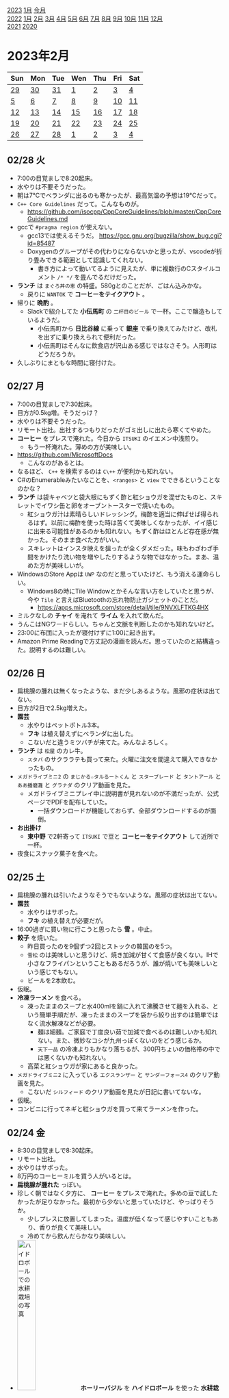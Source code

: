 [2023](README.md#2023) [1月](2023-01.md) [今月](2023-02.md)  
[2022](README.md#2022) [1月](2022-01.md) [2月](2022-02.md) [3月](2022-03.md) [4月](2022-04.md) [5月](2022-05.md) [6月](2022-06.md) [7月](2022-07.md) [8月](2022-08.md) [9月](2022-09.md) [10月](2022-10.md) [11月](2022-11.md) [12月](2022-12.md)  
[2021](README.md#2021) [2020](README.md#2020)  

2023年2月
=========

|Sun|Mon|Tue|Wen|Thu|Fri|Sat|
|---|---|---|---|---|---|---|
|[29](2023-01.md#0129-日)|[30](2023-01.md#0130-月)|[31](2023-01.md#0131-火)|[1](#0201-水)|[2](#0202-木)|[3](#0203-金)|[4](#0204-土)|
|[5](#0205-日)|[6](#0206-月)|[7](#0207-火)|[8](#0208-水)|[9](#0209-木)|[10](#0210-金)|[11](#0211-土)|
|[12](#0212-日)|[13](#0213-月)|[14](#0214-火)|[15](#0215-水)|[16](#0216-木)|[17](#0217-金)|[18](#0218-土)|
|[19](#0219-日)|[20](#0220-月)|[21](#0221-火)|[22](#0222-水)|[23](#0223-木)|[24](#0224-金)|[25](#0225-土)|
|[26](#0226-日)|[27](#0227-月)|[28](#0228-火)|[1](2023-03.md#0301-水)|[2](2023-03.md#0302-木)|[3](2023-03.md#0303-金)|[4](2023-03.md#0304-土)|

## 02/28 火

- 7:00の目覚ましで8:20起床。
- 水やりは不要そうだった。
- 朝は7°Cでベランダに出るのも寒かったが、最高気温の予想は19°Cだって。
- `C++ Core Guidelines` だって。こんなものが。
  - https://github.com/isocpp/CppCoreGuidelines/blob/master/CppCoreGuidelines.md
- gccで `#pragma region` が使えない。
  - <a id="0228-gcc13-supports-pragma-region"></a>gcc13では使えるそうだ。 https://gcc.gnu.org/bugzilla/show_bug.cgi?id=85487
  - Doxygenのグループがその代わりにならないかと思ったが、vscodeが折り畳みできる範囲として認識してくれない。
    - 書き方によって動いてるように見えたが、単に複数行のCスタイルコメント `/* */` を畳んでるだけだった。
- __ランチ__ は `まぐろ丼の恵` の特盛。580gとのことだが、ごはん込みかな。
  - 戻りに `WANTOK` で __コーヒーをテイクアウト__ 。
- 帰りに __晩酌__ 。
  - Slackで紹介してた __小伝馬町__ の `二杯目のビール` で一杯。ここで醸造もしているようだ。
    - 小伝馬町から __日比谷線__ に乗って __銀座__ で乗り換えてみたけど、改札を出ずに乗り換えられて便利だった。
    - 小伝馬町はそんなに飲食店が沢山ある感じではなさそう。人形町はどうだろうか。
- 久しぶりにまともな時間に寝付けた。

## 02/27 月

- 7:00の目覚ましで7:30起床。
- 目方が0.5kg増。そうだっけ？
- 水やりは不要そうだった。
- リモート出社。出社するつもりだったがゴミ出しに出たら寒くてやめた。
- __コーヒー__ をプレスで淹れた。今日から `ITSUKI` のイエメン中浅煎り。
  - もう一杯淹れた。薄めの方が美味しい。
- https://github.com/MicrosoftDocs
  - こんなのがあるとは。
- なるほど、 `C++` を検索するのは `C\++` が便利かも知れない。
- C#のEnumerableみたいなことを、`<ranges>` と `view` でできるということなのかな？
- __ランチ__ は袋キャベツと袋大根にもずく酢と紅ショウガを混ぜたものと、スキレットでイワシ缶と卵をオーブントースターで焼いたもの。
  - 紅ショウガ汁は素晴らしいドレッシング。梅酢を適当に伸ばせば得られるはず。以前に梅酢を使った時は苦くて美味しくなかったが、イイ感じに出来る可能性があるのかも知れない。もずく酢はほとんど存在感が無かった。そのまま食べた方がいい。
  - スキレットはインスタ映えを狙ったが全くダメだった。味もわざわざ手間をかけたり洗い物を増やしたりするような物ではなかった。まあ、温めた方が美味しいが。
- WindowsのStore Appは `UWP` なのだと思っていたけど、もう消える運命らしい。
  - Windows8の時にTile Windowとかそんな言い方をしていたと思うが、今や `Tile` と言えばBluetoothの忘れ物防止ガジェットのことだ。
    - https://apps.microsoft.com/store/detail/tile/9NVXLFTKG4HX
- ミルクなしの __チャイ__ を淹れて __ライム__ を入れて飲んだ。
- うんこはNGワードらしい。ちゃんと文脈を判断したのかも知れないけど。
- 23:00に布団に入ったが寝付けずに1:00に起き出す。
- Amazon Prime Readingで方丈記の漫画を読んだ。思っていたのと結構違った。説明するのは難しい。

## 02/26 日

- 扁桃腺の腫れは無くなったような、まだ少しあるような。風邪の症状は出てない。
- 目方が2日で2.5kg増えた。
- __園芸__
  - 水やりはペットボトル3本。
  - __フキ__ は植え替えずにベランダに出した。
  - こないだと違うミツバチが来てた。みんなよろしく。
- __ランチ__ は `松屋` のカレ牛。
  - `スタバ` のサクララテも買って来た。火曜に注文を間違えて購入できなかったもの。
- `メガドライブミニ2` の `まじかる☆タルるートくん` と `スターブレード` と `タントアール` と `ああ播磨灘` と `グラナダ` のクリア動画を見た。
  - メガドライブミニプレイ中に説明書が見れないのが不満だったが、公式ページでPDFを配布していた。
    - 一括ダウンロードが機能しておらず、全部ダウンロードするのが面倒。
- __お出掛け__
  - __東中野__ で2軒寄って `ITSUKI` で豆と __コーヒーをテイクアウト__ して近所で一杯。
- 夜食にスナック菓子を食べた。

## 02/25 土

- 扁桃腺の腫れは引いたようなそうでもないような。風邪の症状は出てない。
- __園芸__
  - 水やりはサボった。
  - __フキ__ の植え替えが必要だが。
- 16:00過ぎに買い物に行こうと思ったら __雪__ 。中止。
- __餃子__ を焼いた。
  - 昨日買ったのを9個ずつ2回とストックの韓国のを5つ。
  - `雪松` のは美味しいと思うけど、焼き加減が甘くて食感が良くない。IHで小さなフライパンということもあるだろうが、誰が焼いても美味しいという感じでもない。
  - ビールを2本飲む。
- 仮眠。
- __冷凍ラーメン__ を食べる。
  - 凍ったままのスープと水400mlを鍋に入れて沸騰させて麺を入れる、という簡単手順だが、凍ったままのスープを袋から絞り出すのは簡単ではなく流水解凍などが必要。
    - 麺は細麺。ご家庭で丁度良い茹で加減で食べるのは難しいかも知れない。また、微妙なコシが九州っぽくないのをどう感じるか。
    - `天下一品` の冷凍よりもかなり落ちるが、300円ちょいの価格帯の中では悪くないかも知れない。
  - 高菜と紅ショウガが家にあると良かった。
- `メガドライブミニ2` に入っている `エクスランザー` と `サンダーフォース4` のクリア動画を見た。
  - こないだ `シルフィード` のクリア動画を見たが日記に書いてないな。
- 仮眠。
- コンビニに行ってネギと紅ショウガを買って来てラーメンを作った。

## 02/24 金

- 8:30の目覚ましで8:30起床。
- リモート出社。
- 水やりはサボった。
- 8万円のコーヒーミルを買う人がいるとは。
- __扁桃腺が腫れた__ っぽい。
- 珍しく朝ではなく夕方に、 __コーヒー__ をプレスで淹れた。多めの豆で試したかったが足りなかった。最初から少ないと思っていたけど、やっぱりそうか。
  - 少しプレスに放置してしまった。温度が低くなって感じやすいこともあり、香りが良くて美味しい。
  - 冷めてから飲んだらかなり美味しい。
- <img src='images/%E5%86%99%E7%9C%9F%202023%2D02%2D24%2016%2049%2004.jpg' alt='ハイドロボールでの水耕栽培の写真' width='30%'> __ホーリーバジル__ を __ハイドロボール__ を使った __水耕栽培__ で試しに育てている。
  - 何度も煮えた __蒸し器__ 栽培だが、今回は上手く行っている。本棚が45°Cになる問題を換気で解決し、その後は順調だ。
  - コレの種蒔きの話が日記に書いてない。忘れてたようだ。
  - 蒸し器の容器から十分に根が伸びたので、上げ底で水を沢山あげられるようにした。根っこの毛細管現象で、ハイドロボールの中の方は十分に湿っている。これなら水やり頻度はかなり低くてもいいだろう。
- ランチは抜いた。 __間食__ に飴とナッツと中国のソイミートのおつまみを食べた。
  - ソイミートはパッケージがハチノスで、肉だと思い込んでいたが、ハチノスをイメージしたおつまみらしい。
- __晩飯__ はトムヤムスープ。
  - ナンプラーと酸味があればトムヤムと言って良さそう？
    - 今日の内容物は、冷凍餃子、春雨、オイルサーディン缶、ライム、ナンプラー、生姜、レモンドロップ、タマリンド、レモングラス、コブミカンの葉。
    - 春雨はお湯から煮て冷水で締めた。締めたものはいい食感だった。多分コレで正解だろう。
      - そこから煮込んだらコシが弱くなった。悪くないけど良くもない。もう少し太ければいい食感になるのではなかろうか。
- 風邪の症状はまだないが、うつすと悪いので飲みに行くのは控えて、土日の食料を __買い出し__ に __お出掛け__ 。
  - __新中野__ の無人販売の `雪松` の冷凍餃子を買いに行く。最近始めたラーメンも試したい。
  - その近くの `柴田屋酒店` でクラフトビールを買い込む。
  - 帰り道、ファミリーマートでカップ麺とスナックとファミチキを買う。ファミチキはプリングルスのコラボでサワーオニオン味を売ってた。やや甘味を感じる。

## 02/23 木 天皇誕生日

- __ランチ__ は酸辣湯とスナック菓子の半分。
  - 酸辣湯は春雨を試すため。
    - 前回より多い湯で茹で上げて、水で冷やしてしめたらどうだろうと試したが、前回よりは良かったが、プリプリという感じではない。
  - スナック菓子は、昨日か一昨日だと思うが、いつ開けたのか覚えてない。
- __園芸__
  - 水やりはペットボトル３本。
  - 茗荷のポットの雑草は１種類じゃないみたいだ。もう少し観察しようかどうしようか。
  - <img src='images/%E5%86%99%E7%9C%9F%202023%2D02%2D23%2015%2019%2040.jpg' alt='収穫した大量の唐辛子が種類ごとに3つのビニール袋に入った様子の写真' width='30%'> ずっとサボっていたが、 __唐辛子__ を __収穫__ する。かなり採れた。ハバネロは知り合いのお店に配る。
  - <img src='images/%E5%86%99%E7%9C%9F%202023%2D02%2D23%2014%2053%2002.jpg' alt='レモンドロップの新芽の写真' width='30%'> <img src='images/%E5%86%99%E7%9C%9F%202023%2D02%2D23%2014%2054%2046.jpg' alt='レモンドロップの枝がかなり伸びた様子' width='30%'> __レモンドロップ__ を収穫。全然元気がないと思っていたが、少しだけ __新芽__ が出てた。蕾は萎れてるが、青い実が付いてるので、最近付いた実だということになる。かなり大きく育った。剪定した方がいいかどうか。
  - <img src='images/%E5%86%99%E7%9C%9F%202023%2D02%2D23%2014%2057%2042.jpg' alt='すずなりのハバネロの実。葉っぱが少なくてカラフルな実が良く見える' width='30%'> <img src='images/%E5%86%99%E7%9C%9F%202023%2D02%2D23%2015%2022%2016.jpg' alt='ハバネロの新芽' width='30%'>  __ハバネロ__ を収穫。こうやって色とりどりに実っているところを見ると、甘くておいしそうなフルーツに見えてしまう。
    - 木のほとんどは枯れて見えるが、一部の先端にだけ新芽と蕾が付いている。
    - そこを除いて、かなり __剪定__ した。
  - <img src='images/%E5%86%99%E7%9C%9F%202023%2D02%2D23%2015%2012%2050.jpg' alt='梅の木三本を並べた様子' width='30%'> <img src='images/%E5%86%99%E7%9C%9F%202023%2D02%2D23%2015%2010%2024.jpg' alt='梅の花を訪れるミツバチのピンボケ写真' width='30%'> 花粉の交換に良かれと思って __梅__ を並べた。 ピントが合ってないが、 __ミツバチ__ が飛んできた。受粉の心配は必要なさそうだ。実を付けるには他の種類の梅の花粉が必要だそうで、蜂がやってくれるなら安心だ。
    - 下の方の蕾も何も付いてない細い枝を少し剪定した。
  - <img src='images/%E5%86%99%E7%9C%9F%202023%2D02%2D23%2015%2016%2007.jpg' alt='ライムの蕾' width='30%'> <img src='images/%E5%86%99%E7%9C%9F%202023%2D02%2D23%2015%2016%2017.jpg' alt='レモンの蕾' width='30%'> __ライム__ と __レモン__ の __蕾__ 。ライムはこんな寒いのに蕾と新芽を出してる。レモンは初めての蕾。
- __お出掛け__ 。
  - 歩いて行くつもりだったが出るのが遅くなった。
  - 電車で __練馬__ の `渋谷園芸` へ。
    - __フキ__ の苗を220円で購入。もう花が付いてる。
    - 梅の木が少ないし、棒じゃない。もう少し早い時期に行くと楽しめそうだ。
    - ハーブや野菜は少な目。
    - 山椒の木の様子と値段を見たかったのだが見当たらなかった。この時期は置いてないものなのだろうか？
  - `フルプレ` で一杯。
    - __夏ミカン__ とは品種のことらしい。小さいのが冬ミカンで大きいのが夏ミカンだと思っていた。
      - 夏に実が付くのではなく、秋に付いた実の酸味が適度になって食べられるようになるのが初夏だということだ。
  - `か和もっち` 2号店で一杯。
  - __江古田__ に移動して `ニコラシカ` と `やきとんきむら` で一杯。 __中井__ と近所で一杯。

## 02/22 水

- 7:00の目覚ましで起床。小便を我慢できなかった。
- 寒い。外は1°Cだって。
- 水やりはサボった。
- 折角早く起きたのにダラダラするだけだったし家を出る時間もいつも通りだった。
- __ランチ__ は社食。
- GitHub で `Mermaid` ってのでMarkdownに図を表示できるそうだ。
  ```mermaid
  graph LR;
    Left-->Right;
  ```
  ````
  ```mermaid  
    graph LR;
      Left-->Right;
  ```
  ````
  - codeblock中にcodeblockを入れる方法を知った。
    `````
    ````
    ```
    content.
    ```
    ````
    `````
- C++のDoxygenコメントをC#に合わせてXMLにしようと思ったら `tparam` が無い。
  - vscode拡張の設定もなかなか動かないし、諦めることにした。
- 東西線で落合で降りて3軒寄って帰る。
  - そんなに寒くないから、どこか東京駅近辺のいいところで飲んで帰りたかったが、休み前で混んでるだろうと思って覗かなかった。
- かなり遅く帰って、カップ焼きそばを食べてしまった。

## 02/21 火

- 7:00の目覚ましで8:30起床。スヌーズ粘り過ぎ。毎回夢を見る。気持ち良かった。頭は起きても大丈夫そうだったが、体が元気ない。運動が必要だ。
- 目方が1.2kg増。ランチだけで満腹だったしね。
- [職場の __コーヒー__ の湯量と豆量](0215-office-coffee) を共に最大にしてみたら、また別の美味しさがあった。
  - 以前は湯量を倍にしたから豆も倍、と試していたが、湯量を変更したら適切な豆量は探り直す必要がある。
- 職場でもらった中国のお土産の魚豆腐はほぼカマボコ。
- `Google` は `alloca()` を使っちゃダメだってさ。
  - https://google.github.io/styleguide/cppguide.html#Nonstandard_Extensions
- >  The name "Elvis operator" refers to the fact that when its common notation, '?:', is viewed sideways, it resembles an emoticon of Elvis Presley with his signature hairstyle.
  - https://en.wikipedia.org/wiki/Elvis_operator
- ふーん。
  - https://www.scratchapixel.com/lessons/3d-basic-rendering/ray-tracing-rendering-a-triangle/moller-trumbore-ray-triangle-intersection.html
  - scalar triple product って言って、
    $$A\cdot(B\times C) = det\begin{bmatrix}
    Ax & Ay & Az \\
    Bx & By & Bz \\
    Cx & Cy & Cz
    \end{bmatrix}$$
    なんだってさ。
    - https://en.wikipedia.org/wiki/Triple_product#Scalar_or_pseudoscalar
  - 三角形と線分の交差判定で、外積と内積で三角錐の内側にいるかどうかを判定するものだと思っていたが、他の方法で算出しようとして同じ操作になるとは面白い。あとは、どれだけSIMDフレンドリーに変形できるか。
- DeepLは多分、いくらか長い文章ならプログラミング関係かどうかを知って単語を選んでくれる。
- え？そうなの？どうやって？
  - > これにより、shared_ptr<void>に対して任意の型Yのオブジェクトへのポインタを代入したとしても、Y型のデストラクタが正しく実行される。
  - https://cpprefjp.github.io/reference/memory/shared_ptr/op_destructor.html
    - `Deleter` を引数に取るバージョンは動くと思うけど、そうでないのもテンプレートでデストラクタを呼び出すのかな？
      - なるほど、こういうことができるのか。
        ```cpp
        template <typename T>
        void destract(void *p) { ((T *)p)->~T(); }
        ```
- __ランチ__ は職場の1Fの `マザーインディア` でビリヤニセット。
  - 戻りに `スタバ` でスプリングラテを __テイクアウト__ 。
    - サクララテを注文したつもりがトッピング違いのソイラテだったらしい。
- 職場でダラダラ調べものしてて21:00になったので、お酒は近所だけにした。

## 02/20 月

- 8:00の目覚ましで8:40起床。
- リモート出社。
- __コーヒー__ をウェーブフィルターで淹れた。
  - 貰い物のハワイの豆。ピーベリーだそうだ。香ばしく、程々のコクで美味しい。
  - 夕方にもう1杯、今度はプレスで淹れた。濃くしたら美味しそうだが、フィルター向きかも知れない。
- __買い物__ にお出掛け。
  - 袋キャベツを買いに行って、ついでにお勤め品のマッシュルームを購入。
  - 帰りに `スタバ` で季節商品の __桜フラペチーノをテイクアウト__ 。
- __ランチ__ は水からワンパンパスタと袋キャベツ。
  - パスタは少し焦げた。具が多い時は厳しいっぽい。
  - 袋キャベツの味付けは、タイのイワシトマト缶に、ベランダのライムの皮をすりおろして果汁を絞った。サルサ似。
- コーヒーをもう一杯、プレスで淹れたが微妙？薄いかも知れない。複雑な香りで、良さげな感じがするんだけど。
- __園芸__ 
  - <img src='images/%E5%86%99%E7%9C%9F%202023%2D02%2D20%2014%2049%2006.jpg' alt='南高梅の花。バックにハバネロ' width='30%'> <img src='images/%E5%86%99%E7%9C%9F%202023%2D02%2D20%2014%2049%2045.jpg' alt='白加賀の花。カレーリーフと絡まってる。バックにオリーブ' width='30%'> __梅__ の花が咲いた。 __南高梅__ と __白加賀__ 。 一番元気だった __豊後__ はまだ。蕾が膨らんではいるけど。ここのところ暖かかったからね。
  - [01/06に書いた新しい生姜の芽](2023-01.md#0106-ginger) が枯れたように見える。
- `#pragma once` はもう移植性があるんだね。gccは意地で実装しなかったように見えたけど、CLangが出てきて態度が変わったのかな？
- 近所のもつ焼き屋で __晩酌__ 。帰りに別の店で一杯。
- __夜食__ に酸辣湯。昨日買って来た緑豆春雨を使うため。
  - フェンピーと食感が違う。もっとムチムチしてると思ってたが、歯切れがいい。一度冷やさないとダメなのかな？そんなのある？

## 02/19 日

- こないだ同僚と `インクレディブルマシーン` の話をしてたと思ったら最近のアングリーバードの広告がそんな感じでダウンロードしたが、今のところそんな様子が無い。コンストレイントは付いたが。
- __晩飯__ と __買い物__ に __お出掛け__ 。
  - 目当てだったラーメン屋は日曜は店じまいが早い。
  - `ドンキホーテ` でエアダスターを購入。
  - `華僑服務社` で緑豆春雨とおつまみを購入。
    - 緑豆春雨は吸収が遅いそうだ。同じ緑豆からできた幅広春雨のフェンピーが好きなので、ダイエット食に試してみたい。
  - 10円パンに行列が出来てた。
  - 大久保二丁目交差点付近のにんにく焼肉を謳う `プルシン` で __晩酌__ 。ニンニクダレを沢山使えて楽しい。
  - アチコチに寄って一杯。華僑服務社で買ったおつまみを配る。

## 02/18 土

- 日記をpushしようとしたらスクリプトが失敗した。
  - アクセストークンを作り直して、ブラウザでログインし直して、で直ったけど、必要だったのはブラウザログインでの二段階認証だけだったかも知れない。
    - でも、だとするとCI/CD的に面倒じゃない？というか、何が必要なのか教えてくれよ。
- 英文法の本を読んでいても、前回何をやったのか覚えてない。
- <details><summary>テストコードでforループで配列の比較をしてるのを見て、 `Enumerable.SequenceEqual()` が使えないか見てみたら、 `Func<TSource, TSource, bool>` を取らないので `IEqualityComparer<>` の実装が必要で面倒だ。</summary>

  - 今回はintとstringなので
    ```cs
    Assert(Enumerable.SequenceEqual(expecteds, actual.Select(x => x.ParseInt())));
    ``` 
    でもいいんだけど。
  - ```cs
    Assert(expecteds.Count() == actual.Count() && 
        actual.Zip(expecteds).Where(x => x.Item1 != x.Item2.ToString()).Count() == 0);
    ```
    とか
    ```cs
    Assert(expecteds.Count() == actual.Count() && 
        actual.Select((x, i) => (x, i)).Where(x => x.x == expecteds[x.i].ToString()).Count() == 0);
    ```
    とかになるの？そうすると2回評価が必要だよね。
  </details>

- __ランチ__ は水からパスタリベンジ。
  - 近所のスーパーで冷凍餃子とカット野菜を買って来て一緒に煮る。
    - カットトマト60gで水190g。
    - 沸騰したところから、中火で10分で試す。としようと思ったけど、全体が十分に加熱する前に、まあまあ水分が減った。かき混ぜて5分、もう一度かき混ぜて5分。
    - ずっとやや強火でやって、最後に蓋を開けて水分を飛ばして、茹で加減は丁度良いところもあるが、塊だった部分は火が通っていない。
- 冷蔵庫にアイスクリームをストックしてあるんだけど、ちょっと大きいので食べる気になる機会が今のところない。
- __間食__ にカップスープで冷凍餃子を煮てみた。
  - もっと煮る必要があった。安全な温度にはなっていたが、美味しく食べるにはもっと良く煮る必要がある。
- [C++20のリファレンス](https://cpprefjp.github.io/)を見ていたが、こんなにあったっけ？
  - もう忘れてしまったのか、翻訳が進んで項目が増えたのか。
- __お出掛け__ 。
  - __中野新橋__ で __会食__ 。ついでに行く前に久しぶりの馴染みの店に顔出し。
  - 近所とか東中野でアチコチ行って4軒。

## 02/17 金

- 8:00の目覚ましで9:00起床。
- 水やりはペットボトル2本ちょっと。
- リモート出社。
- __コーヒー__ を濃い目にプレスで淹れて美味しい。
- スーパーに買い物に出たがスマホを家に忘れてしまい、写真を撮れないのでスタバとかには寄らなかった。
- __ランチ__ は袋キャベツとパスタ。
  - 袋キャベツはベランダのライムとオリーブオイルとハリッサのドレッシング。
  - パスタは水曜と同様に水からフライパンで煮てみたがまた芯が残った。
    - トマト缶を減らしてみた。また、野菜炒め用のカット野菜を一緒に煮た。
    - 時間になったので火を止めたが、水分が結構残っていた。野菜から出たものかも知れないのでそこで止めたが、もっと水を吸わせる必要があった。
    - 弱火で沸騰を維持するくらいにしたが、水分を吸わせるにはもっと強火にすべきなんだろうか。
      - 電子レンジで調理した時は、出来上がりの様子を見る限り、かなりグラグラ湧いてたと思う。
- ランチのために収穫した __ライム__ はカイガラムシの分泌物でベトベト。
  - ついでにいくらかカイガラムシ掃除。
  - 結構大きいのがいる。それでも樹勢が弱ってる感じはしないから、大したことはないのかも知れない。分泌物の塊がアチコチにあり、それだけ樹液を吸われたわけだけど。分泌物のすぐそばや上方にいない理由が良く分からない。
- 攻略サイトを見ながら `ラグナセンティ` クリア。
- `スターブレード` をやってみたが、メガドラパッドで頑張る気にはなれない。
- メガドラミニは取説見れないの？
- `Amazon Prime Reading` のチェックをして11冊。

## 02/16 木

- 8:00の目覚ましで8:30起床。
- 水やりはサボった。
- __ランチ__ は `奏す庵` のカツ丼。
  - 盛り盛りにトッピングするつもりだったがランチタイムは単品注文できないようだ。
  - 戻りに `王徳伝` で台湾の __緑茶をテイクアウト__ 。
- Google Testはバイナリを配っていないようだ。パッケージマネージャからインストールできないのは少しだけハードルが高いかも知れない。
- 同僚に誘って貰って `クラフトロック` で __会食__ 。同じ店に2日連続。
- [Puzzle Script](https://www.puzzlescript.net/) というのを教えて貰った。

## 02/15 水

- 7:00の目覚ましで8:30起床。スヌーズ頑張り過ぎ。
- `accidentally` には「ミスしてしまって」の意味もあるらしい。単に偶然のこともどちらも指すそうだ。
  <!-- cspell: disable-next-line -->
  - `tial` ではなくて `tal` なのが覚えられなそう。
- Visitor Patternは複雑過ぎると思うんだけど。
  - expatみたいだと思ったら、そういう感じでは多分何度も使ってるな。それでも正直なところ、パターンとして覚えるには厳しい。
- デザインパターンにはAbstract FactoryのほかにFactory Methodパターンがあるのか。
- IOC ContainerはFactoryだと思っていたが、デザインパターンに親しんでいる人からすると、Factoryはもっと具体的な構造を指すんだな。
- <a id="0215-office-coffee"></a>職場の __コーヒー__ は標準湯量で淹れるのが美味しい。湯量も豆の量も増減できるが、お湯と豆の量を共に増やしても同じ味にならない。
- __ランチ__ は社食のグリーンカレー。社食のカレーは結構美味しい。
- こないだから職場PCでvmmemがやたらとCPU負荷が高い。さらにその内訳も知りたいのだが。
- 帰りに `クラフトロック` と近所で __一杯__ 。

## 02/14 火

- 8:00の目覚ましで9:00起床。
- バレンタインだね。
- ゲームやってると、昔は左の親指が痛かったが、このゲームは右の方が痛い。
- 昼に食べるサラダをコンビニに買いに行った。卵も買うつもりだったが忘れた。
- 水やりはペットボトル1本。
- __コーヒー__ を薄めにプレスで淹れた。解像感があって美味しいが詰まらない。
- 今の取引先が `GitHub Enterprise` を使っている。
  - 検証用のコードは個人リポジトリを作ってそこに書いている。
  - そこに同僚からPRがきた。有難い。
  - 手元のmainはPR対象のコミットから進んでいるのでブランチを切って一度そこにマージしようと思ったがやり方が分からない。
    - マージ先のブランチを選択するコンボボックスが表示されない。同じコミットをポイントしてるから？
    - ローカルで `remote` を追加してやるものなのだろうか。
  - 結局GitHubのmainにそのままマージして、手元でrebaseした。
- スーパーに卵を買いに行って、帰りに __コーヒーをテイクアウト__ 。
  - チョコレートを付けてくれるが、ここはバレンタインデーではなくてもいつも。
- __ランチ__ は袋キャベツと袋大根に鯖缶とアレコレしたサラダと、トマトチーズパスタ。
  - 鯖缶はコンビニで買ったちょっと良さ気なハリッサ風のもの。
    - ベランダのライムを絞ったが、小さな実は粒が小さくて硬くて絞りにくい。
  - パスタはNYTに載って「これはカルボナーラじゃない」とイタリア人が激怒したというものにインスパイアされたもの。
    - レンチンカルボナーラを鍋で煮て、水分をトマト缶に替えたもの。チーズと卵を最後に和える。
      - レンチンは庫内でかなり吹き上げているようだ。そんなに強く沸騰させ続ける必要はないハズだ。1分程度で沸騰するはずだから、途中で火力を落とすと電気代にも優しいのではないかと思ったが、コンロでいいんじゃないの？
      - レンチンで洗い物が減るかと言えば、タッパーか鍋かということで、プラスチックの方が脂が落ちにくい。
  - 本当に放置したら焦げそう。
  - 今回はトマト200gに水50gだが、十分に水を吸わずに芯が残った。
    - 途中でかき混ぜて水が減ったせいもあるかも知れないが、トマトを入れてスタートするなら相当減らす必要がありそう。焦げる可能性も含めて。味も濃過ぎるかも知れない
    - トマトが濃過ぎるのは、 [こないだ作った __暗殺者のパスタ__](2023-01.md#0129-assassins-pasta) の印象のせいもありそうだ。そういや前回の経験から言えば、テフロンのフライパンなら焦げも大丈夫だろう。空炊きは不安だが。
  - 卵1個でもソースが十分に多過ぎる。
  - 食べてる時よりも、食べた後の部屋の残り香の方が美味しそうな匂い。濃ければいいってものではないんだな。
- そろそろ缶詰のラベルを全面糊付けするのはやめてもいいのでは？
- 作業用BGMのためにかなり久しぶりにYouTubeを開いたら以前に再生一時停止したままになってて驚いた。
- __コーヒー__ を濃い目にプレスで淹れた。今のところ普通が一番美味しいが、もっと濃くしたら別の展開がありそうかも。
- __コーヒー__ を更にマキネッタで淹れてミルクフォームを追加。
- __晩飯__ ？にカップスープと冷凍総菜。
- `ラグナセンティ` をいくらか進めた。0:30に終われた。

## 02/13 月

- 7:30の目覚ましで8:30起床。
- 目方が2kg増えた。半分は麺。
- リモート出社。
- 水やりは無し。
- 朝、昼に食べるサラダを買いに行った。
- __コーヒー__ をプレスで淹れた。今日から `早川亭` のエチオピアウォッシュド。
  - もう一杯をウェーブフィルターで淹れた。コチラの方が香ばしくてコーヒーらしい。どっちがいいかは悩む。
- __ランチ__ は近所に出来てた間借りカレー。かなり美味しいしお得だと思うけど、僕の食べたいのとは違う。
  - 戻りに `スタバ` でソイラテのグランデを買って帰る。が、思い出したが、夕方に飲むことで夜の空腹を抑えるのではなかったか。
- `Skyrim` が75%オフ。昔PS3版を買ったが遊ぼうとしたら本体アップデートが始まり、2度と起動しなかった。
  - 遊ばない気がする。すでに持ってるドラゴンズドグマやFableとかを遊ぶべきだ。まあ、その3本ならSkyrimが一番興味があるが。
    - 丁度いいプレイ動画があるといいけど。
- `メガドライブミニ` の収録タイトルを見ていて、 `ラグナセンティ` と `アリシアドラグーン` はアクションRPGだということを認識していなかったので、ちょっとやってみたい。
- iPhoneのライブラリからの再生で、 `My Little Lover` のアルバム `FANTASY` からの曲が続くから、曲指定で再生したのかと思ったらランダムにたまたま選ばれただけだった。
  - 家にいるんだからストリーミングで何か聞いた方が良かった。
- __晩飯__ はカップ麺。ニンニクたっぷり鯖カレーということだったがお湯を入れ過ぎた気がする。
- ラグナセンティをやってたら夜中になった。
  - しばらくセーブしないまま死んで悲しい。

## 02/12 日

- Switchでオンラインショップを覗こうとしたら本体を更新しろって、しかも自分でへニューを探して実行しろって。
- 最高気温17°Cだって。11:00現在は10°C。ベランダは程よい。
- __園芸__
  - 水やりはペットボトル2本。
  - <img src='images/%E5%86%99%E7%9C%9F%202023%2D02%2D12%2015%2008%2003.jpg' alt='レモンの蕾' width='30%'> __レモン__ の木に蕾が。
  - __コブミカン__ をカイガラムシ掃除。今まで気付いてなかったけど、柑橘系だからと見てみたらいた。手がいい匂い。
  - __梅__ の蕾は膨らんでるけどまだ。
  - 調子悪い方の __ライム__ の下の方に実が付いてまあまあ大きくいた。今まで気付かなかったのか。
  - 茗荷のポットの雑草が萎れかけてる。え？水多過ぎくらいにしてたつもりだったけど。
- __コーヒー__ をやや細めに挽いて多めの豆でウェーブフィルターで淹れた。美味しい。こうやって飲む豆だったらしい。
- __ランチ__ はカップ麺わかめラーメン胡麻豆乳鍋風にワカメと粉末食物繊維を追加したもの。
- メガドラミニ2の `シルフィード` を少し遊んだ。難しい。
  - オールクリアの動画を見た。
- __晩飯__ は __西新宿__ の `麺屋武蔵五輪洞` の辛味つけ麺に煮卵と味玉とメンマのトッピングにビール。
  - メンマはビールのつまみに先に出してもらった。100円にしてはかなり多い。
  - __茹で上げ1kgまで無料__ ということで写真映えを期待して食べてきた。
  - 本店で一度食べたことがあって、美味しかってので期待していた。美味しかった。
    - 本店のは鴨と魚介で、蕎麦をあのスープで食べたいと思った。
  - つけ汁が1回お代わりできるんだけど、丁度良く使い切った。割りスープで飲むためにもう少し欲しかったが、1杯丸々は飲めない。
  - 麺がほとんどうどん。コシが程々で、カンスイが入ってなさそうに思える。程々の太さでもう少しコシがある方が好きかも。
- 表現の自由の関係で完全自殺マニュアルを検索したら心の相談を提案された。
- `ライトクルセイダー` ってのは `トレジャー` だったのか。
- お腹一杯で寝ちゃう。結局この週末もあまり色々出来なかった。

## 02/11 土

- __コーヒー__ をやや細めに挽いて薄めにウェーブフィルターで淹れた。この豆にはこれが合うかも知れない。もう使い終わるけど。
- 水やりはサボった。
- 暖かい。
- __ランチ__ に __お出掛け__ 。
  - 大久保の `オンヘヤ` はランチをやめたそうだ。
  - __新大久保__ の `ジャガルチ市場` で参鶏湯とチャプチェとビール3杯。
    - おかずがセルフでお代わり自由。白菜キムチ、カクテキ、モヤシナムル、葉っぱ、マカロニサラダ。
    - キムチがニンニクとニラが強めで美味しい。
    - もっと山盛りおかずを食べるつもりだったが十分に満腹した。
    - 丁度昼頃に入って、余り混んでなかったが、13:30に出る頃にはほぼ満席だった。
    - 他の客は大体サムギョプサル食べ放題だった。
  - `豆林` で __コーヒーをテイクアウト__ 。
    - ドリームと読むのだそうだ。「林」はイムだから、「豆」がドルとかそんなのかな？トウからそんなに遠くないかも知れない。
  - __東中野__ の `早川亭` で __コーヒーをテイクアウト__ して豆も購入。
- 仮眠。
- 色々やりたいハズなんだけど。
- 東中野と近所で3軒。
  - TIL `I'am with stupid.`.
    - 矢印を添えて「コイツ馬鹿」ってTシャツとかにするらしい。ChatGPTが教えてくれた。
      - ChatGPTでGoogleが焦ってるみたいな報道を見て懐疑的だったが、調べものしてて候補に出たサイトに入る必要が無いと広告を表示するチャンスが減るワケだ。
      - 図が必要なサイトは著作権の問題でAIが生成できるようになるのは先だろう。それでもいつかは、かもね。

## 02/10 金

- 7:00の目覚ましで起床。
- 水やりは無し。 __梅__ にはあげてもいいかも知れなかったが、やらなくてもいいくらい。
- 雪だ。
- 早めに家を出て __日本橋駅__ で降りてコーヒーを買って行く。
  - 昨日帰りに見かけた `松秀` に行ったらテイクアウトをやっていないそうだ。
  - `羅芋豆` と書いてローズと読む店がGoogle mapによるとテイクアウトできるそうだが、外から見た感じが微妙だったのでスルー。
  - 以前にも行った `Chooze Coffee` でドリップ __コーヒーをテイクアウト__ 。前回は時間に余裕がなかったので汲み置きのだった。
- 昨日もだけど、三越の __あんこ博__ に開店前から大行列。
- `スカイツリー` が頭を雲に隠してる。雪で全体が見えにくい。
- __ランチ__ は `ブッチャーブラザーズ` でステーキプレート1.5倍とハンバーグ。
  - 昨日の店の系列店。雪だから並ばずに入れるかと思って、開店と同時に行ってみたら僕が最初だった。
    - ハンバーグが美味しい。ステーキは肉が固いが慣れると特有の良さがある。
  - みぞれ。
  - 歩いていたらおでん屋の `お多幸` を見つけた。ランチもやってるらしい。
    - そういや神田と言えば `まつや` があるはずだと思って検索したら、ほぼ __秋葉原__ だった。と思ったら昼休みでも全然歩けそうだ。
    - 秋葉原までランチに歩けるとしたら、秋葉原は __デカ盛り__ の店が多いんじゃなかったっけ？
    - と思って検索したら多くが駅の向こうだった。試してみないと分からない。
  - 戻りに `Bless` で __コーヒーをテイクアウト__ 。機械抽出。
- 雨の中、 __東中野__ で3軒、近所で1軒巡って __一杯__ 。

## 02/09 木

- 7:00の目覚ましで7:30起床。
- 水やりはサボった。
- 少し早く家を出たので __日本橋駅__ で降りて `SR Coffee Roaster & Bar` で __コーヒーをテイクアウト__ 。
  - 浅煎り寄りで5種類の豆。
  - ワインボトルが奥のガラス張りの部屋に沢山並んでいて、夜も行ってみたい。
- 職場への到着がギリギリ過ぎた。あの辺に行くなら、さらにもう少し早く出る必要がある。
  - 江戸橋を渡ろうとしたが、工事中だった。反対側の歩道は使えそうだったが、歩道橋で渡っているときに気付いた。
- 今はスペルチェックの辞書をdocumentsリポジトリで1つにしてるが、サブフォルダ毎に分けるとしたら、どういう設定にしたらいいのかな？
  - vscodeのワークスペース作って、マルチルートとしてサブフォルダを登録するのかな？
- __ランチ__ は __神田__ の `東京ブッチャーズ` でステーキプレート。
  - カレーが燻製の香りで珍しい。
  - 姉妹店の `ブッチャーブラザーズ` に行きたかったけど行列してた。
    - 火曜も行こうとして、6人並んでいたのがグループだから入れないのか行列なのか分からずにパスした。
    - 明日が雪予報だから挑戦してみる。ダメなら今度は遅い時間に挑戦。
  - 戻りに `エース` で __コーヒーをテイクアウト__ 。
    - テイクアウト可能なのは汲み置きのブレンドだけ。 `斎藤コーヒー` も `山形屋` もそうだし、この辺では多い業態のようだ。
- 凄い名前の人が入社してきた。
- Unityの起動が遅いのは当然だと思うがUnityHubはさっさと起動して欲しい。
- 夕方に社食のソイラテ大を飲むようになって、昼が普通の量でも夜に空腹を感じにくくなった。
- 職場でダラダラ調べものしててキリが悪くて退社が遅くなった。
- 近所で一杯やって帰宅。

## 02/08 水

- 7:00の目覚ましで8:10起床。
- 水やりはペットボトル2本。
- __体重の推移__ を見直してみると、職場が変わってから __3kg程度は底上げ__ されているように見える。
- <img src='images/%E5%86%99%E7%9C%9F%202023%2D02%2D08%209%2009%2039.jpg' alt='駅のホームドアの手前の整列乗車のマークが線路から離れた位置に移動した様子' width='30%'> 電車のホームの整列位置が後ろに移動していた。
- 職場のコーヒーを淹れるときに濃さを調節出来て、どのくらいの薄めがいいのか探っていたが、久しぶりに標準で飲んだら美味しい。
  - 最近は倍量で淹れることが多かったのを湯量も標準にしたので、そちらも関係があるかも知れない。
- __ランチ__ は社食でカシミールカレー。クローブが強くていい香りだった。
- 今のところ一番分かりやすかったCMakeの解説。
  - https://zenn.dev/rjkuro/articles/054dab5b0e4f40
- Yahoo!天気は今日は雨は降らないと言っていたが降った。
- 帰りに __晩酌__
  - 東京駅の `旅する子ブタ` で晩酌。ワインを白2杯赤1杯。まあまあグラスワインの種類があった。入れ替え頻度はどうなんだろうか。
- 久しぶりに `AppAgg` をチェックして2本ダウンロード。
  - `Hello Human` は脱出ゲームのような謎解きのようなゲーム。雰囲気がいいし悪くない。ボリュームが少ないが、インディーの無料のなら十分に良く出来てる。
  - `Potion Puzzle` は物理演算のボールを特定個数だけ特定の出口に誘導するゲーム。28ステージしかない。途中でやる気をなくしたのだろうか。もったいない。
  - これまでは割引きゲームで調べていたが、更新順にしたら良かった。以前はAppZappというのを使っていたが、GPDRでサービスをやめてしまった。ソッチだと、割引きor無料ゲーム更新というのがあって便利だった。

## 02/07 火

- 7:00の目覚ましで8:20起床。
- __園芸__
  - 水やりは不要そうだったので無し。
  - <img src='images/%E5%86%99%E7%9C%9F%202023%2D02%2D07%209%2004%2005.jpg' alt='ホーリーバジルの花芽' width='30%'> __ホーリーバジル__ に花芽が付いたので摘んだ。早いな。まあ、ポットで買ってきた時もすぐに付けたんだけど。
- __ランチ__ は __神田__ の `Ramp Cap` でローストビーフ丼とハンバーグ定食。
  - 渋谷店にも行ったことがある。若い女の子がニコニコしながら働いていて、いい会社かも知れないと思った。
    - 丼があるからハンバーグは単品だと嬉しいんだけど、定食だけだというのでライスは無しにして貰った。
    - ローストビーフは割と丁度良い火加減と厚さ。ハンバーグのソースが牛筋煮込みで筋肉が乗っていて素晴らしいお得感だ。
  - 戻りに `瀧本珈琲` で __コーヒーをテイクアウト__ 。
  - 戻りに少し神田付近を散歩して、何軒かランチに行くべき店の目星を付けてきた。
    - ワインバーをネットで検索してもあまり出ないけど、結構ある。
- `Coba` の曲が沢山入っているハズなのになかなか掛からないな、と思った。
  - 作業用音楽として聞くプレイリストがいくつかある。
    - 星が最低でも1つ付いているもの、3つ付いているもの、iPhone用。
      - iPhone用は、あんまり聞かないものを抜いたもの。iTunesからの同期対象はこのプレイリスト。
    - Cobaに星が付いてないとは思えないんだけど、星をつける習慣が無い頃に買ったアルバムだっただろうか。
  - 入っているもの全部対象になるように、全曲シャッフルにした。
  - したらすぐに `紙ふうせん` の `冬が来る前に` が流れて懐かしかった。
    - ラルクの `Honey` は何度も歌ったが、覚えてるのとアチコチ違う。頭の中で結構改変してしまっていたらしい。
    - 全曲シャッフルのハズなのに忖度が激しい。星を考慮してるようだ。
  - iPhoneのインターフェースだと、星のリストが見れない。
    - それで昔、ライブラリの楽曲をクエリするアプリを作ろうと思ったんだけど、あんまり真面目に星を付けなくなったりストリーミングを聞くようになったりで放置していた。
    - 今の職場がWifiを解放していないので端末のローカルのライブラリから掛けるようになって、また欲しくなった。

- <details><summary>エンディアン変換を階層的に行ったら速くなのるかな？64bitsなら明らかだが。</summary>

  - ```cpp
    return (x << 24) | ((x & 0x00ff00ff) << 8) | ((x >> 8) & 0x00ff00ff) | (x >> 24);
    ```
    9 ops and latencies.
  - ```cpp
    unsigned int x2 = ((x & 0x00ff00ff) << 8) | ((x >> 8) & 0x00ff00ff);
    return (x2 >> 16) | (x2 << 16);
    ```
    8 ops and latencies.
  - ```cpp
    unsigned long long x2 = ((x & 0x00ff00ff00ff00ffLL) << 8) | ((x >> 8) & 0x00ff00ff00ff00ffLL);
    unsigned long log x3 = ((x2 & 0x0000ffff0000ffffLL) << 16) | ((x >> 16) & 0x0000ffff0000ffffLL);
    return (x3 << 32) | (x3 >> 32);
    ```
    13 ops and latencies.

  </details>

- <details><summary>C#のstackallocを使ってみた。</summary>

  - ```cs
    var source = new byte[] { 0x12, 0x34, 0x56, 0x78 };
    ReadOnlySpan<byte> reversed = stackalloc byte[] { source[3], source[2], source[1], source[0] };
    var result = BitConverter.ToInt32(reversed);
    ```
  - `System.BitConverter` を使ってエンディアン変換していたコードを見たことがあって、BitConverterに渡すArrayをスワップすると破壊してしまうし、Arrayをヒープ確保したくない。
    - ValueTuple.AsSpan()があれば `BitConverter.ToInt32((v[3], v[2], v[1], v[0]).AsSpan())` でスタック確保でエンディアン変換できるのに。
  - BinaryPrimitives.ReverseEndianness() っていうのがあるけど、CLSコンプライアントではない、ってのは何にどのくらい影響があるんだろう。
    - https://learn.microsoft.com/en-us/dotnet/api/system.buffers.binary.binaryprimitives.reverseendianness
  - まあ、前記のビット演算がいいと思うけどね。

  </details>

- つーか、CPU命令に実装されるべきだろう。ハードウェアならかなり安く実装できるだろうに。命令コード空間をケチってるのか。
- `endianness` の登録先はユーザー辞書だな。
- 帰りに __一杯__ 。
  - `クラフトロック` で一杯。

## 02/06 月

- 7:00の目覚ましで7:40起床。
- 水やりは無し。
- Unityやってて `[Serializable]` とかに慣れてて `[DataContract]` の意味合いを理解できなかったが、こういうことなのかな。
  - https://learn.microsoft.com/en-us/dotnet/api/system.runtime.serialization.datacontractattribute#data-contracts
- C#の実行時コンパイル。
  - https://learn.microsoft.com/en-us/dotnet/api/microsoft.csharp.csharpcodeprovider
  - https://learn.microsoft.com/en-us/dotnet/csharp/programming-guide/concepts/expression-trees/
  - メソッド名で `Invoke()` するのは簡単なんだけど、引数無しのstaticメソッド以外は色々と自力で解決する必要がある。
- (01/27の `Task.Yield()` の件)[2023-01.md#0127-yielding-thread] だけど、リアルスレッドが無いからUnityスレッドに回らないのは当たり前な気がしてきた。
- __ランチ__ は `Steak the First` でハラミステーキ単品200gとハンバーグ単品200gとサラダ大。
  - 片方単品片方セットで頼んだつもりだったが両方単品だった。むしろそちらの方が良かったので嬉しい。
  - 戻りに `Green bean to bar` で __ホットチョコレートをテイクアウト__ 。
    - コーヒーの代わり。
    - いつもある普通のと、フランボワーズとあって迷ったが初めてなので普通のにした。
- https://cmake.org/cmake/help/latest/guide/tutorial/index.html
- git mergeするのに、マージされる側のコミットにいないといけないと思っていたけど、そんなことはないらしい。
  - https://learngitbranching.js.org/ をやってみて知った。
- 友人の送別会。韓国に2年間行ってくるそうだ。

## 02/05 日

- __園芸__
  - 水やりはペットボトル3本。
  - 蜂のような虫が飛んできてすぐにどこかへ行った。梅が咲きそうで、授粉をどうしようかと思っていたが、蜂がいるなら嬉しい。
- __ランチ__ はカップ麺とカット野菜とコンビニの角煮。
  - 二郎インスパイアのカップ麺で、まず分量のお湯で短めに麺を茹でて丼によける。そのお湯にカット野菜を入れて沸騰したらスープを溶く。ドンプリにスープを入れ、野菜を盛り、角煮を乗せる。思ったより野菜のカサが減って、見た目のインパクトをあまり強くできなかった。
- __新宿三丁目__ の `マルゴグランデ` で友人と __会食__ 。
- 帰りに買い物。 __イスラム横丁__ でガーリックパウダーと、近所のスーパーでキッチンペーパーとカップ麺。

## 02/04 土

- __コーヒー__ をプレスで淹れた。
  - やや薄めで淹れたが、湯温と豆を挽く粗さも調整できるんだったな。
- `千疋屋` の __フルーツ食べ放題__ の予約がもう終わっていた。次回は3/1正午から。
- 不織布マスクを洗濯していた。コロナ初期、毛羽立った不織布マスクをしている人を見て、そこまでするかと思ったものだが。
- 毛布を洗濯。
- __園芸__
  - 水やりは不要そうなのでしなかった。
  - 久しぶりにカイガラムシ掃除。
    - まあまあ大きいのがいた。この寒さでまだ育つのか。
    - アチコチに蝋蜜の塊らしきものがあって、恐らくカイガラムシが作ったものだ。こんなに沢山生成できるほどライムの栄養を吸ったというのは許せない感じがする。
- __ランチ__ は袋の千切りキャベツと袋のレタスとレンチンカルボナーラ。
  - カルボナーラはお湯が吹いて庫内を汚していた。割と大きな容器を使う必要がある。
  - チーズ少な目卵2個にして、袋の野菜とパスタと両方に丁度良いくらいだった。パスタだけなら半分でもいいかも。
- __お出掛け__
  - __東中野__ のビアバーで __一杯__ 。
  - 自然派ワインのバーで一杯やって、静岡おでんをテイクアウトして、近くのバーに差し入れ。

## 02/03 金

- 7:00の目覚ましを8:00に掛け直して8:30起床。
- リモート出社にする。
- __コーヒー__ をプレスで淹れた。
  - かなり薄めに淹れてみて、割といいけどグッと来ない。
  - もう一杯濃いめに淹れて少しずつ薄くした。やはりやや薄めが丁度良い。
- __ランチ__ は __西新宿__ のカレー屋 `きんもち` でチキンカレーと野菜カレーをテイクアウト。
  - 帰りに __初台__ の `GET BETTER` で __コーヒーをテイクアウト__ 。
  - どこかコンビニでキャベツの千切りを買おうと思っていて、 `サミット` で買っていく。ついでにナムル盛り合わせと牛乳と卵。
    - いろんな恵方巻が売っていて欲しくなったがカレー2人前買ってある。
- 電子レンジの調子が悪い。
- Wikipediaを見てると、日本語ページを読むよりも英語ページをDeepLに翻訳させた方が読みやすいことがしばしばある。
- 折角牛乳があるので __チャイ__ を淹れた。茶葉が少なかった。難しい。
- __夕食__ はナムルとキャベツの千切りとカップ春雨スープに溶きたまを入れたものとななちき2つ。
  - 春雨スープは溶きたまにするために鍋で茹でた。蒸発したのか、水分が足りなくて熱い春雨の和え物になった。
  - ナムルとキャベツで足りなかったから春雨スープを食べて、それでも足りないのでコンビニに行った。
    - 食べ始めると口が欲しがるんだよね。お腹は満腹ではないものの要望は発してなかった。
    - 歩いていると、食欲が落ち着いた。そういう意味では外食はダイエット向きかもね。
    - コンビニで色々と食料のストックを買った。
      - キャベツの千切りを買って土曜に食べようかと思ったが、食べたいと思ってから買いに行こうと思い直した。

## 02/02 木

- 7:00の目覚ましで7:10起床。
- 水やりはペットボトル1本。
- __ランチ__ は `クリスプサラダワークス` のサラダとソイラテ。
  - 近隣店舗のテイクアウト可能なランチを予約してデリバリーしてもらうサービスがあって、それが割引きだった。1500円が1000円で、多分直接買うよりも安い。
    - でも、同じビルのB1Fなので、今後は自分で取りに行くだろう。
- へえ。`わ板` `ぬ板`
- 半開区間のことを日記に書いたことが無かったのか。
- __東中野__ で会食。仲のいい焼肉屋。
- 2軒寄って帰る。

## 02/01 水

- 8:00の目覚ましで8:40起床。ギリギリ。
- 水やりはサボった。
- 電車混雑。
- `保守性` は日本語ではMaintainabilityだが、中国語ではConservativeだそうだ。
- `Task.Yield()` の話だけど、Unityスレッドがタスクじゃないから譲っても実行されないのかも知れない。コンストラクタで [TaskCreationOptions](https://learn.microsoft.com/en-us/dotnet/api/system.threading.tasks.taskcreationoptions) を渡すという話かも。
- __ランチ__ は社食の定食とカフェラテ大。ソイミートのチリコンカンが美味しそうだと思ったが売り切れだった。
- `g++` が無いと `gcc` はc++をコンパイルできないのか。
- law, rule, convention, tradition, practice, common usage, custom, habit.
  - regular? standard? agree?
- annoy, bother, worry, disturb, trouble
- DeepLで質問を翻訳してChatGPTに聞いて、返答をDeepLに翻訳してもらう。

  - <details><summary>Q: What is the difference between INSTANT and IMMEDIATE in a programming context?</summary>

    A: In a programming context, the terms "instant" and "immediate" are often used to refer to the speed at which an action is executed or the amount of time it takes for a change to take effect.

    "Instant" typically refers to something that happens very quickly, but may still have some delay. For example, a function that is executed "instantly" might still take a fraction of a second to run.

    "Immediate" refers to something that happens without any delay, as soon as possible. An action that is executed "immediately" will happen as soon as the conditions for its execution are met, with no delay.

    In summary, "instant" usually refers to quick execution, while "immediate" refers to execution without delay.
    </details>

- `consistant` と `consistent` でこんなに意味が違うとは。
- 帰りに __晩酌__ 。
  - 隣のビルの `Steak the First` で __晩酌__ 。
    - 立ち飲みカウンターでは期間限定でドリンクが300円、ワインのボトルが半額だそうだ。
    - カットステーキを注文したんだけど、ソースが付いてない。塩コショウのみ。強気だ。
  - 近所で1軒寄って帰る。

<!-- cSpell:words Chooze vmmem WANTOK bmatrix -->
<!-- cspell:ignoreRegExp 0x[0-9A-Fa-f]+[lL]* -->
